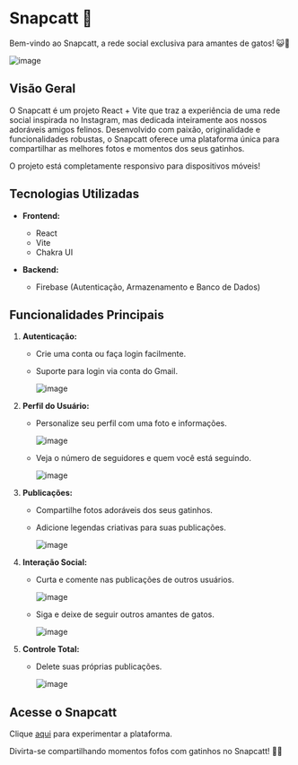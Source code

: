   # Snapcatt 🐾

Bem-vindo ao Snapcatt, a rede social exclusiva para amantes de gatos! 😺🌟

  ![image](https://github.com/trichains/Snapcatt/assets/25783243/ed9feb05-b1ea-49ed-bbe5-e4fe17646770)


## Visão Geral

O Snapcatt é um projeto React + Vite que traz a experiência de uma rede social inspirada no Instagram, mas dedicada inteiramente aos nossos adoráveis amigos felinos. Desenvolvido com paixão, originalidade e funcionalidades robustas, o Snapcatt oferece uma plataforma única para compartilhar as melhores fotos e momentos dos seus gatinhos.

O projeto está completamente responsivo para dispositivos móveis!

## Tecnologias Utilizadas

- **Frontend:**
  - React
  - Vite
  - Chakra UI

- **Backend:**
  - Firebase (Autenticação, Armazenamento e Banco de Dados)

## Funcionalidades Principais

1. **Autenticação:**
   - Crie uma conta ou faça login facilmente.
   - Suporte para login via conta do Gmail.

     ![image](https://github.com/trichains/Snapcatt/assets/25783243/6235dd6f-dfd8-4040-ba2c-fc43402aa03f)

2. **Perfil do Usuário:**
   - Personalize seu perfil com uma foto e informações.

     ![image](https://github.com/trichains/Snapcatt/assets/25783243/7141ecba-d3d1-4a92-94a7-76dc7960c372)

   - Veja o número de seguidores e quem você está seguindo.

     ![image](https://github.com/trichains/Snapcatt/assets/25783243/7eb15c95-92c8-4dbe-a9ed-3a9cd61eab17)

3. **Publicações:**
   - Compartilhe fotos adoráveis dos seus gatinhos.
   - Adicione legendas criativas para suas publicações.

     ![image](https://github.com/trichains/Snapcatt/assets/25783243/918bbb91-6567-45c6-839d-3ea2d9537b37)

4. **Interação Social:**
   - Curta e comente nas publicações de outros usuários.

     ![image](https://github.com/trichains/Snapcatt/assets/25783243/a6c806dc-ad8e-4bbc-9cac-411c121d6fc4)

   - Siga e deixe de seguir outros amantes de gatos.

     ![image](https://github.com/trichains/Snapcatt/assets/25783243/3025fca0-6c6c-4a10-9229-bbb07c68b0a9)

5. **Controle Total:**
   - Delete suas próprias publicações.

     ![image](https://github.com/trichains/Snapcatt/assets/25783243/66de0f34-b299-4d72-928f-379a162944bd)


## Acesse o Snapcatt

Clique [aqui](https://snapcatt.vercel.app/) para experimentar a plataforma.

Divirta-se compartilhando momentos fofos com gatinhos no Snapcatt! 🎉🐾
